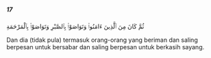 ##### 17

<span class="ayah">ثُمَّ كَانَ مِنَ ٱلَّذِينَ ءَامَنُوا۟ وَتَوَاصَوْا۟ بِٱلصَّبْرِ وَتَوَاصَوْا۟ بِٱلْمَرْحَمَةِ</span>

<span class="ayah_translation">Dan dia (tidak pula) termasuk orang-orang yang beriman dan saling berpesan untuk bersabar dan saling berpesan untuk berkasih sayang.</span>
